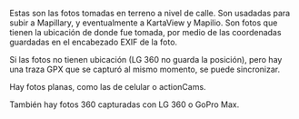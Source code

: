 Estas son las fotos tomadas en terreno a nivel de calle.
Son usadadas para subir a Mapillary, y eventualmente a KartaView y Mapilio.
Son fotos que tienen la ubicación de donde fue tomada, por medio de las coordenadas guardadas en el encabezado EXIF de la foto.

Si las fotos no tienen ubicación (LG 360 no guarda la posición), pero hay una traza GPX que se capturó al mismo momento, se puede sincronizar.

Hay fotos planas, como las de celular o actionCams.

También hay fotos 360 capturadas con LG 360 o GoPro Max.
